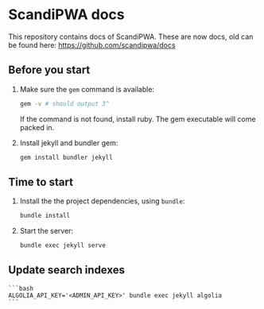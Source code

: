 # ScandiPWA docs

This repository contains docs of ScandiPWA. These are now docs, old can be found here: https://github.com/scandipwa/docs

## Before you start

1. Make sure the `gem` command is available:

    ```bash
    gem -v # should output 3^
    ```

    If the command is not found, install ruby. The gem executable will come packed in.

2. Install jekyll and bundler gem:

    ```bash
    gem install bundler jekyll
    ```

## Time to start

1. Install the the project dependencies, using `bundle`:

    ```bash
    bundle install
    ```

2. Start the server:

    ```bash
    bundle exec jekyll serve
    ```

## Update search indexes


    ```bash
    ALGOLIA_API_KEY='<ADMIN_API_KEY>' bundle exec jekyll algolia
    ```
